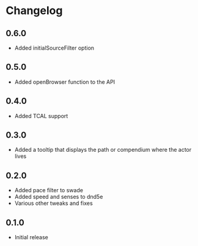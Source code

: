 # Changelog

## 0.6.0

* Added initialSourceFilter option

## 0.5.0

* Added openBrowser function to the API

## 0.4.0

* Added TCAL support

## 0.3.0

* Added a tooltip that displays the path or compendium where the actor lives

## 0.2.0

* Added pace filter to swade
* Added speed and senses to dnd5e
* Various other tweaks and fixes

## 0.1.0

* Initial release
